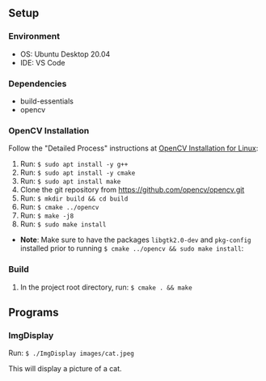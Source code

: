 ## Setup

### Environment

- OS: Ubuntu Desktop 20.04
- IDE: VS Code

### Dependencies

- build-essentials
- opencv

### OpenCV Installation

Follow the "Detailed Process" instructions at [OpenCV Installation for Linux](https://docs.opencv.org/4.5.1/d7/d9f/tutorial_linux_install.html):
1. Run: `$ sudo apt install -y g++`
2. Run: `$ sudo apt install -y cmake`
3. Run: `$ sudo apt install make`
4. Clone the git repository from https://github.com/opencv/opencv.git
5. Run: `$ mkdir build && cd build`
6. Run: `$ cmake ../opencv`
7. Run: `$ make -j8`
8. Run: `$ sudo make install`
- **Note**: Make sure to have the packages `libgtk2.0-dev` and `pkg-config` installed prior to running `$ cmake ../opencv && sudo make install`:

### Build

1. In the project root directory, run: `$ cmake . && make`

## Programs

### ImgDisplay

Run: `$ ./ImgDisplay images/cat.jpeg`

This will display a picture of a cat.